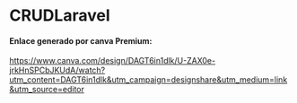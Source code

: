 
# CRUDLaravel
#### Enlace generado por canva Premium: 
https://www.canva.com/design/DAGT6in1dlk/U-ZAX0e-jrkHnSPCbJKUdA/watch?utm_content=DAGT6in1dlk&utm_campaign=designshare&utm_medium=link&utm_source=editor
